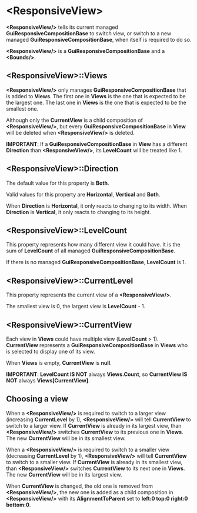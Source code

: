 # \<ResponsiveView\>

**\<ResponsiveView/\>** tells its current managed **GuiResponsiveCompositionBase** to switch view, or switch to a new managed **GuiResponsiveCompositionBase**, when itself is required to do so.

**\<ResponsiveView/\>** is a **GuiResponsiveCompositionBase** and a **\<Bounds/\>**.

## \<ResponsiveView\>::Views

**\<ResponsiveView/\>** only manages **GuiResponsiveCompositionBase** that is added to **Views**. The first one in **Views** is the one that is expected to be the largest one. The last one in **Views** is the one that is expected to be the smallest one.

Although only the **CurrentView** is a child composition of **\<ResponsiveView/\>**, but every **GuiResponsiveCompositionBase** in **View** will be deleted when **\<ResponsiveView/\>** is deleted.

**IMPORTANT**: If a **GuiResponsiveCompositionBase** in **View** has a different **Direction** than **\<ResponsiveView/\>**, its **LevelCount** will be treated like 1.

## \<ResponsiveView\>::Direction

The default value for this property is **Both**.

Valid values for this property are **Horizontal**, **Vertical** and **Both**.

When **Direction** is **Horizontal**, it only reacts to changing to its width. When **Direction** is **Vertical**, it only reacts to changing to its height.

## \<ResponsiveView\>::LevelCount

This property represents how many different view it could have. It is the sum of **LevelCount** of all managed **GuiResponsiveCompositionBase**.

If there is no managed **GuiResponsiveCompositionBase**, **LevelCount** is 1.

## \<ResponsiveView\>::CurrentLevel

This property represents the current view of a **\<ResponsiveView/\>**.

The smallest view is 0, the largest view is **LevelCount** - 1.

## \<ResponsiveView\>::CurrentView

Each view in **Views** could have multiple view (**LevelCount** \> 1). **CurrentView** represents a **GuiResponsiveCompositionBase** in **Views** who is selected to display one of its view.

When **Views** is empty, **CurrentView** is **null**.

**IMPORTANT**: **LevelCount IS NOT** always **Views.Count**, so **CurrentView IS NOT** always **Views[CurrentView]**.

## Choosing a view

When a **\<ResponsiveView/\>** is required to switch to a larger view (increasing **CurrentLevel** by 1), **\<ResponsiveView/\>** will tell **CurrentView** to switch to a larger view. If **CurrentView** is already in its largest view, than **\<ResponsiveView/\>** switches **CurrentView** to its previous one in **Views**. The new **CurrentView** will be in its smallest view.

When a **\<ResponsiveView/\>** is required to switch to a smaller view (decreasing **CurrentLevel** by 1), **\<ResponsiveView/\>** will tell **CurrentView** to switch to a smaller view. If **CurrentView** is already in its smallest view, than **\<ResponsiveView/\>** switches **CurrentView** to its next one in **Views**. The new **CurrentView** will be in its largest view.

When **CurrentView** is changed, the old one is removed from **\<ResponsiveView/\>**, the new one is added as a child composition in **\<ResponsiveView/\>** with its **AlignmentToParent** set to **left:0 top:0 right:0 bottom:0**.

